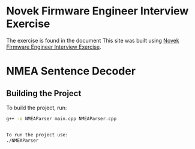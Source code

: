 # Novek Firmware Engineer Interview Exercise
The exercise is found in the document This site was built using [Novek Firmware Engineer Interview Exercise](https://github.com/rvctech/Novek/blob/main/Novek%20Firmware%20Engineer%20Interview%20Exercise.pdf).
# NMEA Sentence Decoder

## Building the Project

To build the project, run:

```bash
g++ -o NMEAParser main.cpp NMEAParser.cpp


To run the project use:
./NMEAParser
